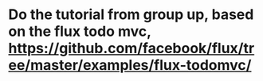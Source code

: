 # Do the tutorial from group up, based on the flux todo mvc, https://github.com/facebook/flux/tree/master/examples/flux-todomvc/
